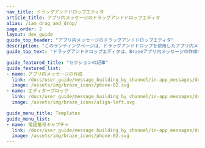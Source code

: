 ```yaml
---
nav_title: ドラッグアンドドロップエディタ
article_title: アプリ内メッセージのドラッグアンドドロップエディタ
alias: /iam_drag_and_drop/
page_order: 2
layout: dev_guide
guide_top_header: "アプリ内メッセージのドラッグアンドドロップエディタ"
description: "このランディングページは、ドラッグアンドドロップを使用したアプリ内メッセージの作成方法やエディターブロックの説明など、アプリ内メッセージのドラッグアンドドロップに関するすべての情報を提供します。"
guide_top_text: "ドラッグアンドドロップエディタは、Brazeアプリ内メッセージの作成を容易にします。ドラッグ＆ドロップ編集機能を使用すると、HTMLを使用せずにモバイルアプリやWebブラウザ向けに完全にカスタムでパーソナライズされたアプリ内メッセージを作成できます。"

guide_featured_title: "セクションの記事"
guide_featured_list:
- name: アプリ内メッセージの作成
  link: /docs/user_guide/message_building_by_channel/in-app_messages/drag_and_drop/create/
  image: /assets/img/braze_icons/phone-02.svg
- name: エディターブロック
  link: /docs/user_guide/message_building_by_channel/in-app_messages/drag_and_drop/editor_blocks/
  image: /assets/img/braze_icons/align-left.svg

guide_menu_title: Templates
guide_menu_list:
- name: 電話番号キャプチャ
  link: /docs/user_guide/message_building_by_channel/in-app_messages/drag_and_drop/templates/phone_number_capture/
  image: /assets/img/braze_icons/phone-02.svg
---
```

<br><br>
